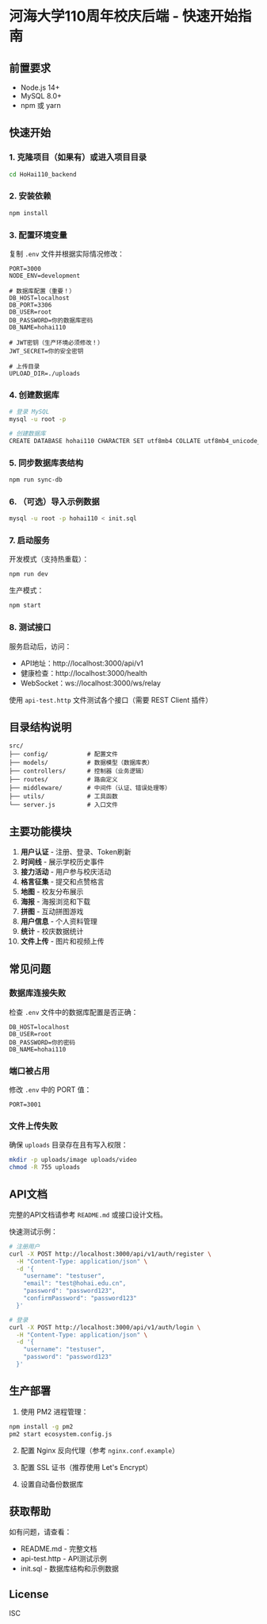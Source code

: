 # 河海大学110周年校庆后端 - 快速开始指南

## 前置要求

- Node.js 14+
- MySQL 8.0+
- npm 或 yarn

## 快速开始

### 1. 克隆项目（如果有）或进入项目目录

```bash
cd HoHai110_backend
```

### 2. 安装依赖

```bash
npm install
```

### 3. 配置环境变量

复制 `.env` 文件并根据实际情况修改：

```env
PORT=3000
NODE_ENV=development

# 数据库配置（重要！）
DB_HOST=localhost
DB_PORT=3306
DB_USER=root
DB_PASSWORD=你的数据库密码
DB_NAME=hohai110

# JWT密钥（生产环境必须修改！）
JWT_SECRET=你的安全密钥

# 上传目录
UPLOAD_DIR=./uploads
```

### 4. 创建数据库

```bash
# 登录 MySQL
mysql -u root -p

# 创建数据库
CREATE DATABASE hohai110 CHARACTER SET utf8mb4 COLLATE utf8mb4_unicode_ci;
```

### 5. 同步数据库表结构

```bash
npm run sync-db
```

### 6. （可选）导入示例数据

```bash
mysql -u root -p hohai110 < init.sql
```

### 7. 启动服务

开发模式（支持热重载）：
```bash
npm run dev
```

生产模式：
```bash
npm start
```

### 8. 测试接口

服务启动后，访问：
- API地址：http://localhost:3000/api/v1
- 健康检查：http://localhost:3000/health
- WebSocket：ws://localhost:3000/ws/relay

使用 `api-test.http` 文件测试各个接口（需要 REST Client 插件）

## 目录结构说明

```
src/
├── config/           # 配置文件
├── models/           # 数据模型（数据库表）
├── controllers/      # 控制器（业务逻辑）
├── routes/           # 路由定义
├── middleware/       # 中间件（认证、错误处理等）
├── utils/            # 工具函数
└── server.js         # 入口文件
```

## 主要功能模块

1. **用户认证** - 注册、登录、Token刷新
2. **时间线** - 展示学校历史事件
3. **接力活动** - 用户参与校庆活动
4. **格言征集** - 提交和点赞格言
5. **地图** - 校友分布展示
6. **海报** - 海报浏览和下载
7. **拼图** - 互动拼图游戏
8. **用户信息** - 个人资料管理
9. **统计** - 校庆数据统计
10. **文件上传** - 图片和视频上传

## 常见问题

### 数据库连接失败

检查 `.env` 文件中的数据库配置是否正确：
```env
DB_HOST=localhost
DB_USER=root
DB_PASSWORD=你的密码
DB_NAME=hohai110
```

### 端口被占用

修改 `.env` 中的 PORT 值：
```env
PORT=3001
```

### 文件上传失败

确保 `uploads` 目录存在且有写入权限：
```bash
mkdir -p uploads/image uploads/video
chmod -R 755 uploads
```

## API文档

完整的API文档请参考 `README.md` 或接口设计文档。

快速测试示例：

```bash
# 注册用户
curl -X POST http://localhost:3000/api/v1/auth/register \
  -H "Content-Type: application/json" \
  -d '{
    "username": "testuser",
    "email": "test@hohai.edu.cn",
    "password": "password123",
    "confirmPassword": "password123"
  }'

# 登录
curl -X POST http://localhost:3000/api/v1/auth/login \
  -H "Content-Type: application/json" \
  -d '{
    "username": "testuser",
    "password": "password123"
  }'
```

## 生产部署

1. 使用 PM2 进程管理：
```bash
npm install -g pm2
pm2 start ecosystem.config.js
```

2. 配置 Nginx 反向代理（参考 `nginx.conf.example`）

3. 配置 SSL 证书（推荐使用 Let's Encrypt）

4. 设置自动备份数据库

## 获取帮助

如有问题，请查看：
- README.md - 完整文档
- api-test.http - API测试示例
- init.sql - 数据库结构和示例数据

## License

ISC
